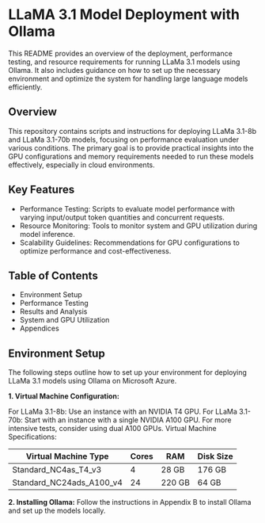 # LLaMA 3.1 Model Deployment with Ollama

This README provides an overview of the deployment, performance testing, and resource requirements for running LLaMa 3.1 models using Ollama. It also includes guidance on how to set up the necessary environment and optimize the system for handling large language models efficiently.

## Overview
This repository contains scripts and instructions for deploying LLaMa 3.1-8b and LLaMa 3.1-70b models, focusing on performance evaluation under various conditions. The primary goal is to provide practical insights into the GPU configurations and memory requirements needed to run these models effectively, especially in cloud environments.

## Key Features
- Performance Testing: Scripts to evaluate model performance with varying input/output token quantities and concurrent requests.
- Resource Monitoring: Tools to monitor system and GPU utilization during model inference.
- Scalability Guidelines: Recommendations for GPU configurations to optimize performance and cost-effectiveness.

## Table of Contents
- Environment Setup
- Performance Testing
- Results and Analysis
- System and GPU Utilization
- Appendices

## Environment Setup
The following steps outline how to set up your environment for deploying LLaMa 3.1 models using Ollama on Microsoft Azure.

**1. Virtual Machine Configuration:**

For LLaMa 3.1-8b: Use an instance with an NVIDIA T4 GPU.
For LLaMa 3.1-70b: Start with an instance with a single NVIDIA A100 GPU. For more intensive tests, consider using dual A100 GPUs.
Virtual Machine Specifications:

Virtual Machine Type | Cores	| RAM	| Disk Size
--- | --- | --- | --- 
Standard_NC4as_T4_v3 | 4 | 	28 GB |	176 GB
Standard_NC24ads_A100_v4 |	24	| 220 GB	| 64 GB
**2. Installing Ollama:** Follow the instructions in Appendix B to install Ollama and set up the models locally.

